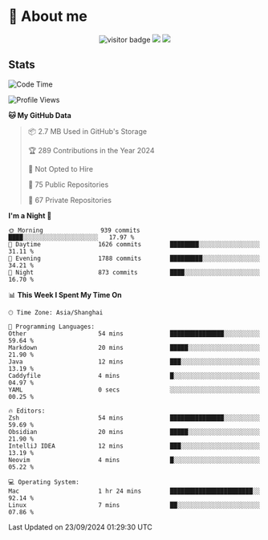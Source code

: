 <!-- ![](https://youpai.roccoshi.top/img/20200804214216.png) -->

# 🧐 About me
 
<p align="center">
<img src="https://visitor-badge.laobi.icu/badge?page_id=Lincest.Lincest&title=hits" alt="visitor badge"/>
<a href="mailto:imroccoshi@gmail.com"><img src="https://img.shields.io/badge/gmail-imroccoshi%40gmail.com-red"></a>
<a href="https://blog.roccoshi.top"><img src="https://img.shields.io/badge/blog-roccoshi-green"></a>
</p>

## Stats

<!--START_SECTION:waka-->
![Code Time](http://img.shields.io/badge/Code%20Time-1%2C518%20hrs%2028%20mins-blue)

![Profile Views](http://img.shields.io/badge/Profile%20Views-1-blue)

**🐱 My GitHub Data** 

> 📦 2.7 MB Used in GitHub's Storage 
 > 
> 🏆 289 Contributions in the Year 2024
 > 
> 🚫 Not Opted to Hire
 > 
> 📜 75 Public Repositories 
 > 
> 🔑 67 Private Repositories 
 > 
**I'm a Night 🦉** 

```text
🌞 Morning                939 commits         ████░░░░░░░░░░░░░░░░░░░░░   17.97 % 
🌆 Daytime                1626 commits        ████████░░░░░░░░░░░░░░░░░   31.11 % 
🌃 Evening                1788 commits        █████████░░░░░░░░░░░░░░░░   34.21 % 
🌙 Night                  873 commits         ████░░░░░░░░░░░░░░░░░░░░░   16.70 % 
```


📊 **This Week I Spent My Time On** 

```text
🕑︎ Time Zone: Asia/Shanghai

💬 Programming Languages: 
Other                    54 mins             ███████████████░░░░░░░░░░   59.64 % 
Markdown                 20 mins             █████░░░░░░░░░░░░░░░░░░░░   21.90 % 
Java                     12 mins             ███░░░░░░░░░░░░░░░░░░░░░░   13.19 % 
Caddyfile                4 mins              █░░░░░░░░░░░░░░░░░░░░░░░░   04.97 % 
YAML                     0 secs              ░░░░░░░░░░░░░░░░░░░░░░░░░   00.25 % 

🔥 Editors: 
Zsh                      54 mins             ███████████████░░░░░░░░░░   59.69 % 
Obsidian                 20 mins             █████░░░░░░░░░░░░░░░░░░░░   21.90 % 
IntelliJ IDEA            12 mins             ███░░░░░░░░░░░░░░░░░░░░░░   13.19 % 
Neovim                   4 mins              █░░░░░░░░░░░░░░░░░░░░░░░░   05.22 % 

💻 Operating System: 
Mac                      1 hr 24 mins        ███████████████████████░░   92.14 % 
Linux                    7 mins              ██░░░░░░░░░░░░░░░░░░░░░░░   07.86 % 
```


 Last Updated on 23/09/2024 01:29:30 UTC
<!--END_SECTION:waka-->


